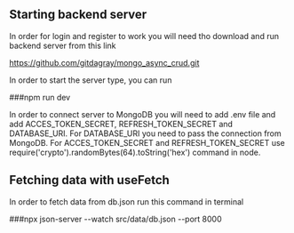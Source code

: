 ## Starting backend server
In order for login and register to work you will need tho download and run backend server from this link

https://github.com/gitdagray/mongo_async_crud.git 

In order to start the server type, you can run

###npm run dev

In order to connect server to MongoDB you will need to add .env file and add ACCES_TOKEN_SECRET, REFRESH_TOKEN_SECRET and DATABASE_URI.
For DATABASE_URI you need to pass the connection from MongoDB.
For ACCES_TOKEN_SECRET and REFRESH_TOKEN_SECRET use require('crypto').randomBytes(64).toString('hex') command in node.

## Fetching data with useFetch
In order to fetch data from db.json run this command in terminal

###npx json-server --watch src/data/db.json --port 8000
